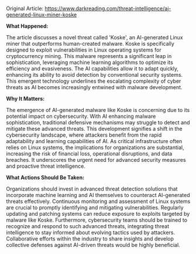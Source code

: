 Original Article: https://www.darkreading.com/threat-intelligence/ai-generated-linux-miner-koske

**What Happened:**

The article discusses a novel threat called 'Koske', an AI-generated Linux miner that outperforms human-created malware. Koske is specifically designed to exploit vulnerabilities in Linux operating systems for cryptocurrency mining. This malware represents a significant leap in sophistication, leveraging machine learning algorithms to optimize its efficiency and evasiveness. The AI capabilities allow it to adapt quickly, enhancing its ability to avoid detection by conventional security systems. This emergent technology underlines the escalating complexity of cyber threats as AI becomes increasingly entwined with malware development.

**Why It Matters:**

The emergence of AI-generated malware like Koske is concerning due to its potential impact on cybersecurity. With AI enhancing malware sophistication, traditional defensive mechanisms may struggle to detect and mitigate these advanced threats. This development signifies a shift in the cybersecurity landscape, where attackers benefit from the rapid adaptability and learning capabilities of AI. As critical infrastructure often relies on Linux systems, the implications for organizations are substantial, increasing the risk of financial loss, operational disruptions, and data breaches. It underscores the urgent need for advanced security measures and proactive threat intelligence.

**What Actions Should Be Taken:**

Organizations should invest in advanced threat detection solutions that incorporate machine learning and AI themselves to counteract AI-generated threats effectively. Continuous monitoring and assessment of Linux systems are crucial to promptly identifying and mitigating vulnerabilities. Regularly updating and patching systems can reduce exposure to exploits targeted by malware like Koske. Furthermore, cybersecurity teams should be trained to recognize and respond to such advanced threats, integrating threat intelligence to stay informed about evolving tactics used by attackers. Collaborative efforts within the industry to share insights and develop collective defenses against AI-driven threats would be highly beneficial.